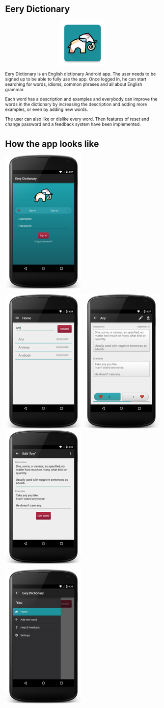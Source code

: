 # Eery Dictionary

<p align="center">
  <img src="/screenshots/icon.png" width="150"/>
</p>

<p>Eery Dictionary is an English dictionary Android app. The user needs to be signed up to be able to fully use the app. Once logged in, he can start searching for words, idioms, common phrases and all about English grammar.</p>
<p>Each word has a description and examples and everybody can improve the words in the dictionary by increasing the description and adding  more examples, or even by adding new words.</p>
<p>The user can also like or dislike every word. Then features of reset and change password and a feedback system have been implemented.</p>

# How the app looks like

<p align="left">
  <p>
    <img src="/screenshots/login-fragment.png" width="250" title="Login/Sign up/Forgot password"/>
  </p>
  <p>
    <img src="/screenshots/main-fragment-searched.png" width="250" title="Searching for words"/>
    <img src="/screenshots/appreciation.png" width="250" title="The word view with likes and dislikes"/>
    <img src="/screenshots/edit-word-activity.png" width="250" title="Editing a word"/>
  </p>
  <p>
    <img src="/screenshots/navigation-drawer.png" width="250" title="Navigation"/>
  </p>
</p>
